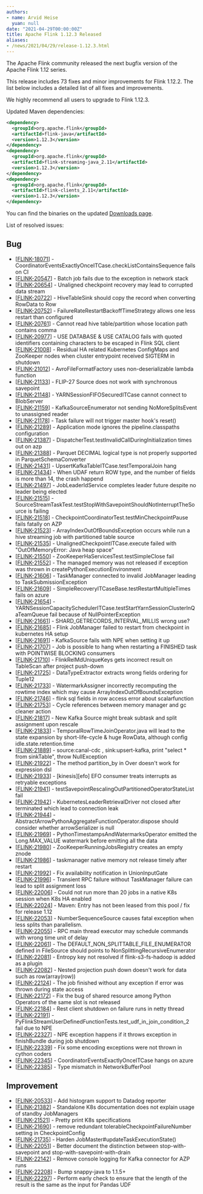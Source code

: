 ```yaml
---
authors:
- name: Arvid Heise
  yuan: null
date: "2021-04-29T00:00:00Z"
title: Apache Flink 1.12.3 Released
aliases:
- /news/2021/04/29/release-1.12.3.html
---
```


The Apache Flink community released the next bugfix version of the Apache Flink 1.12 series.

This release includes 73 fixes and minor improvements for Flink 1.12.2. The list below includes a detailed list of all fixes and improvements.

We highly recommend all users to upgrade to Flink 1.12.3.

Updated Maven dependencies:

```xml
<dependency>
  <groupId>org.apache.flink</groupId>
  <artifactId>flink-java</artifactId>
  <version>1.12.3</version>
</dependency>
<dependency>
  <groupId>org.apache.flink</groupId>
  <artifactId>flink-streaming-java_2.11</artifactId>
  <version>1.12.3</version>
</dependency>
<dependency>
  <groupId>org.apache.flink</groupId>
  <artifactId>flink-clients_2.11</artifactId>
  <version>1.12.3</version>
</dependency>
```

You can find the binaries on the updated [Downloads page](/downloads.html).


List of resolved issues:
                
<h2>        Bug
</h2>
<ul>
<li>[<a href='https://issues.apache.org/jira/browse/FLINK-18071'>FLINK-18071</a>] -         CoordinatorEventsExactlyOnceITCase.checkListContainsSequence fails on CI
</li>
<li>[<a href='https://issues.apache.org/jira/browse/FLINK-20547'>FLINK-20547</a>] -         Batch job fails due to the exception in network stack
</li>
<li>[<a href='https://issues.apache.org/jira/browse/FLINK-20654'>FLINK-20654</a>] -         Unaligned checkpoint recovery may lead to corrupted data stream
</li>
<li>[<a href='https://issues.apache.org/jira/browse/FLINK-20722'>FLINK-20722</a>] -         HiveTableSink should copy the record when converting RowData to Row
</li>
<li>[<a href='https://issues.apache.org/jira/browse/FLINK-20752'>FLINK-20752</a>] -         FailureRateRestartBackoffTimeStrategy allows one less restart than configured
</li>
<li>[<a href='https://issues.apache.org/jira/browse/FLINK-20761'>FLINK-20761</a>] -         Cannot read hive table/partition whose location path contains comma
</li>
<li>[<a href='https://issues.apache.org/jira/browse/FLINK-20977'>FLINK-20977</a>] -         USE DATABASE &amp; USE CATALOG fails with quoted identifiers containing characters to be escaped in Flink SQL client
</li>
<li>[<a href='https://issues.apache.org/jira/browse/FLINK-21008'>FLINK-21008</a>] -         Residual HA related Kubernetes ConfigMaps and ZooKeeper nodes when cluster entrypoint received SIGTERM in shutdown
</li>
<li>[<a href='https://issues.apache.org/jira/browse/FLINK-21012'>FLINK-21012</a>] -         AvroFileFormatFactory uses non-deserializable lambda function
</li>
<li>[<a href='https://issues.apache.org/jira/browse/FLINK-21133'>FLINK-21133</a>] -         FLIP-27 Source does not work with synchronous savepoint
</li>
<li>[<a href='https://issues.apache.org/jira/browse/FLINK-21148'>FLINK-21148</a>] -         YARNSessionFIFOSecuredITCase cannot connect to BlobServer
</li>
<li>[<a href='https://issues.apache.org/jira/browse/FLINK-21159'>FLINK-21159</a>] -         KafkaSourceEnumerator not sending NoMoreSplitsEvent to unassigned reader
</li>
<li>[<a href='https://issues.apache.org/jira/browse/FLINK-21178'>FLINK-21178</a>] -         Task failure will not trigger master hook&#39;s reset()
</li>
<li>[<a href='https://issues.apache.org/jira/browse/FLINK-21289'>FLINK-21289</a>] -         Application mode ignores the pipeline.classpaths configuration
</li>
<li>[<a href='https://issues.apache.org/jira/browse/FLINK-21387'>FLINK-21387</a>] -         DispatcherTest.testInvalidCallDuringInitialization times out on azp
</li>
<li>[<a href='https://issues.apache.org/jira/browse/FLINK-21388'>FLINK-21388</a>] -         Parquet DECIMAL logical type is not properly supported in ParquetSchemaConverter
</li>
<li>[<a href='https://issues.apache.org/jira/browse/FLINK-21431'>FLINK-21431</a>] -         UpsertKafkaTableITCase.testTemporalJoin hang
</li>
<li>[<a href='https://issues.apache.org/jira/browse/FLINK-21434'>FLINK-21434</a>] -         When UDAF return ROW type, and the number of fields is more than 14, the crash happend
</li>
<li>[<a href='https://issues.apache.org/jira/browse/FLINK-21497'>FLINK-21497</a>] -         JobLeaderIdService completes leader future despite no leader being elected
</li>
<li>[<a href='https://issues.apache.org/jira/browse/FLINK-21515'>FLINK-21515</a>] -         SourceStreamTaskTest.testStopWithSavepointShouldNotInterruptTheSource is failing
</li>
<li>[<a href='https://issues.apache.org/jira/browse/FLINK-21518'>FLINK-21518</a>] -         CheckpointCoordinatorTest.testMinCheckpointPause fails fatally on AZP
</li>
<li>[<a href='https://issues.apache.org/jira/browse/FLINK-21523'>FLINK-21523</a>] -         ArrayIndexOutOfBoundsException occurs while run a hive streaming job with partitioned table source 
</li>
<li>[<a href='https://issues.apache.org/jira/browse/FLINK-21535'>FLINK-21535</a>] -         UnalignedCheckpointITCase.execute failed with &quot;OutOfMemoryError: Java heap space&quot;
</li>
<li>[<a href='https://issues.apache.org/jira/browse/FLINK-21550'>FLINK-21550</a>] -         ZooKeeperHaServicesTest.testSimpleClose fail
</li>
<li>[<a href='https://issues.apache.org/jira/browse/FLINK-21552'>FLINK-21552</a>] -         The managed memory was not released if exception was thrown in createPythonExecutionEnvironment
</li>
<li>[<a href='https://issues.apache.org/jira/browse/FLINK-21606'>FLINK-21606</a>] -         TaskManager connected to invalid JobManager leading to TaskSubmissionException
</li>
<li>[<a href='https://issues.apache.org/jira/browse/FLINK-21609'>FLINK-21609</a>] -         SimpleRecoveryITCaseBase.testRestartMultipleTimes fails on azure
</li>
<li>[<a href='https://issues.apache.org/jira/browse/FLINK-21654'>FLINK-21654</a>] -         YARNSessionCapacitySchedulerITCase.testStartYarnSessionClusterInQaTeamQueue fail because of NullPointerException
</li>
<li>[<a href='https://issues.apache.org/jira/browse/FLINK-21661'>FLINK-21661</a>] -         SHARD_GETRECORDS_INTERVAL_MILLIS  wrong use?
</li>
<li>[<a href='https://issues.apache.org/jira/browse/FLINK-21685'>FLINK-21685</a>] -         Flink JobManager failed to restart from checkpoint in kubernetes HA setup
</li>
<li>[<a href='https://issues.apache.org/jira/browse/FLINK-21691'>FLINK-21691</a>] -         KafkaSource fails with NPE when setting it up
</li>
<li>[<a href='https://issues.apache.org/jira/browse/FLINK-21707'>FLINK-21707</a>] -         Job is possible to hang when restarting a FINISHED task with POINTWISE BLOCKING consumers
</li>
<li>[<a href='https://issues.apache.org/jira/browse/FLINK-21710'>FLINK-21710</a>] -         FlinkRelMdUniqueKeys gets incorrect result on TableScan after project push-down
</li>
<li>[<a href='https://issues.apache.org/jira/browse/FLINK-21725'>FLINK-21725</a>] -         DataTypeExtractor extracts wrong fields ordering for Tuple12
</li>
<li>[<a href='https://issues.apache.org/jira/browse/FLINK-21733'>FLINK-21733</a>] -         WatermarkAssigner incorrectly recomputing the rowtime index which may cause ArrayIndexOutOfBoundsException
</li>
<li>[<a href='https://issues.apache.org/jira/browse/FLINK-21746'>FLINK-21746</a>] -         flink sql fields in row access error about scalarfunction
</li>
<li>[<a href='https://issues.apache.org/jira/browse/FLINK-21753'>FLINK-21753</a>] -         Cycle references between memory manager and gc cleaner action
</li>
<li>[<a href='https://issues.apache.org/jira/browse/FLINK-21817'>FLINK-21817</a>] -         New Kafka Source might break subtask and split assignment upon rescale
</li>
<li>[<a href='https://issues.apache.org/jira/browse/FLINK-21833'>FLINK-21833</a>] -         TemporalRowTimeJoinOperator.java will lead to the state expansion by short-life-cycle &amp; huge RowData, although config idle.state.retention.time
</li>
<li>[<a href='https://issues.apache.org/jira/browse/FLINK-21889'>FLINK-21889</a>] -         source:canal-cdc , sink:upsert-kafka, print &quot;select * from sinkTable&quot;, throw NullException
</li>
<li>[<a href='https://issues.apache.org/jira/browse/FLINK-21922'>FLINK-21922</a>] -         The method partition_by in Over doesn&#39;t work for expression dsl
</li>
<li>[<a href='https://issues.apache.org/jira/browse/FLINK-21933'>FLINK-21933</a>] -         [kinesis][efo] EFO consumer treats interrupts as retryable exceptions
</li>
<li>[<a href='https://issues.apache.org/jira/browse/FLINK-21941'>FLINK-21941</a>] -         testSavepointRescalingOutPartitionedOperatorStateList fail
</li>
<li>[<a href='https://issues.apache.org/jira/browse/FLINK-21942'>FLINK-21942</a>] -         KubernetesLeaderRetrievalDriver not closed after terminated which lead to connection leak
</li>
<li>[<a href='https://issues.apache.org/jira/browse/FLINK-21944'>FLINK-21944</a>] -         AbstractArrowPythonAggregateFunctionOperator.dispose should consider whether arrowSerializer is null
</li>
<li>[<a href='https://issues.apache.org/jira/browse/FLINK-21969'>FLINK-21969</a>] -         PythonTimestampsAndWatermarksOperator emitted the Long.MAX_VALUE watermark before emitting all the data
</li>
<li>[<a href='https://issues.apache.org/jira/browse/FLINK-21980'>FLINK-21980</a>] -         ZooKeeperRunningJobsRegistry creates an empty znode
</li>
<li>[<a href='https://issues.apache.org/jira/browse/FLINK-21986'>FLINK-21986</a>] -         taskmanager native memory not release timely after restart
</li>
<li>[<a href='https://issues.apache.org/jira/browse/FLINK-21992'>FLINK-21992</a>] -         Fix availability notification in UnionInputGate
</li>
<li>[<a href='https://issues.apache.org/jira/browse/FLINK-21996'>FLINK-21996</a>] -         Transient RPC failure without TaskManager failure can lead to split assignment loss
</li>
<li>[<a href='https://issues.apache.org/jira/browse/FLINK-22006'>FLINK-22006</a>] -         Could not run more than 20 jobs in a native K8s session when K8s HA enabled
</li>
<li>[<a href='https://issues.apache.org/jira/browse/FLINK-22024'>FLINK-22024</a>] -         Maven: Entry has not been leased from this pool / fix for release 1.12
</li>
<li>[<a href='https://issues.apache.org/jira/browse/FLINK-22053'>FLINK-22053</a>] -         NumberSequenceSource causes fatal exception when less splits than parallelism.
</li>
<li>[<a href='https://issues.apache.org/jira/browse/FLINK-22055'>FLINK-22055</a>] -         RPC main thread executor may schedule commands with wrong time unit of delay
</li>
<li>[<a href='https://issues.apache.org/jira/browse/FLINK-22061'>FLINK-22061</a>] -         The DEFAULT_NON_SPLITTABLE_FILE_ENUMERATOR defined in FileSource should points to NonSplittingRecursiveEnumerator
</li>
<li>[<a href='https://issues.apache.org/jira/browse/FLINK-22081'>FLINK-22081</a>] -         Entropy key not resolved if flink-s3-fs-hadoop is added as a plugin
</li>
<li>[<a href='https://issues.apache.org/jira/browse/FLINK-22082'>FLINK-22082</a>] -         Nested projection push down doesn&#39;t work for data such as row(array(row))
</li>
<li>[<a href='https://issues.apache.org/jira/browse/FLINK-22124'>FLINK-22124</a>] -         The job finished without any exception if error was thrown during state access
</li>
<li>[<a href='https://issues.apache.org/jira/browse/FLINK-22172'>FLINK-22172</a>] -         Fix the bug of shared resource among Python Operators of the same slot is not released
</li>
<li>[<a href='https://issues.apache.org/jira/browse/FLINK-22184'>FLINK-22184</a>] -         Rest client shutdown on failure runs in netty thread
</li>
<li>[<a href='https://issues.apache.org/jira/browse/FLINK-22191'>FLINK-22191</a>] -         PyFlinkStreamUserDefinedFunctionTests.test_udf_in_join_condition_2 fail due to NPE
</li>
<li>[<a href='https://issues.apache.org/jira/browse/FLINK-22327'>FLINK-22327</a>] -         NPE exception happens if it throws exception in finishBundle during job shutdown
</li>
<li>[<a href='https://issues.apache.org/jira/browse/FLINK-22339'>FLINK-22339</a>] -         Fix some encoding exceptions were not thrown in cython coders
</li>
<li>[<a href='https://issues.apache.org/jira/browse/FLINK-22345'>FLINK-22345</a>] -         CoordinatorEventsExactlyOnceITCase hangs on azure
</li>
<li>[<a href='https://issues.apache.org/jira/browse/FLINK-22385'>FLINK-22385</a>] -         Type mismatch in NetworkBufferPool
</li>
</ul>
                
<h2>        Improvement
</h2>
<ul>
<li>[<a href='https://issues.apache.org/jira/browse/FLINK-20533'>FLINK-20533</a>] -         Add histogram support to Datadog reporter
</li>
<li>[<a href='https://issues.apache.org/jira/browse/FLINK-21382'>FLINK-21382</a>] -         Standalone K8s documentation does not explain usage of standby JobManagers
</li>
<li>[<a href='https://issues.apache.org/jira/browse/FLINK-21521'>FLINK-21521</a>] -         Pretty print K8s specifications
</li>
<li>[<a href='https://issues.apache.org/jira/browse/FLINK-21690'>FLINK-21690</a>] -         remove redundant tolerableCheckpointFailureNumber setting in CheckpointConfig
</li>
<li>[<a href='https://issues.apache.org/jira/browse/FLINK-21735'>FLINK-21735</a>] -         Harden JobMaster#updateTaskExecutionState()
</li>
<li>[<a href='https://issues.apache.org/jira/browse/FLINK-22051'>FLINK-22051</a>] -         Better document the distinction between stop-with-savepoint and stop-with-savepoint-with-drain
</li>
<li>[<a href='https://issues.apache.org/jira/browse/FLINK-22142'>FLINK-22142</a>] -         Remove console logging for Kafka connector for AZP runs
</li>
<li>[<a href='https://issues.apache.org/jira/browse/FLINK-22208'>FLINK-22208</a>] -         Bump snappy-java to 1.1.5+
</li>
<li>[<a href='https://issues.apache.org/jira/browse/FLINK-22297'>FLINK-22297</a>] -         Perform early check to ensure that the length of the result is the same as the input for Pandas UDF
</li>
</ul>
                                                                                                                                                                